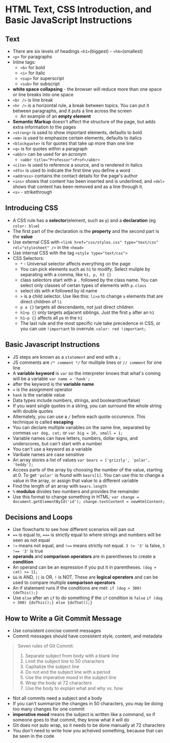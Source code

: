 # HTML Text, CSS Introduction, and Basic JavaScript Instructions

## Text
* There are six levels of headings `<h1>`(biggest) - `<h6>`(smallest)
* `<p>` for paragraphs
* Inline tags:
  * `<b>` for bold  
  * `<i>` for italic  
  * `<sup>` for superscript 
  * `<sub>` for subscript 
* **white space collapsing** - the browser will reduce more than one space or line breaks into one space
* `<br />` is line break
* `<hr />` is a horizontal rule, a break between topics. You can put it between paragraphs, and it puts a line across the screen
    * An example of an **empty element**
* **Semantic Markup** doesn't affect the structure of the page, but adds extra information to the pages
* `<strong>` is used to show important elements, defaults to bold
* `<em>` is used to emphasize certain elements, defaults to italics
* `<blockquote>` is for quotes that take up more than one line
* `<q>` is for quotes within a paragraph
* `<abbr>` can be used for an acronym
  * `<abbr title="Professor">Prof</abbr>`
* `<cite>` is used to reference a source, and is rendered in italics
* `<dfn>` is used to indicate the first time you define a word
* `<address>` contains the contact details for the page's author
* `<ins>` shows that content has been inserted and is underlined, and `<del>` shows that content has been removed and as a line through it.
* `<s>` - strikethrough

## Introducing CSS
* A CSS rule has a **selector**(element, such as `p`) and a **declaration** (eg `color: blue`)
* The first part of the declaration is the **property** and the second part is the **value**
* Use external CSS with `<link href="css/styles.css" type="text/css" rel="stylesheet" />` in the `<head>`
* Use internal CSS with the tag `<style type="text/css">`
* CSS Selectors:
  * `*` - Universal selector affects everything on the page
  * You can pick elements such as `h1` to modify. Select muliple by separating with a comma, like `h1, p, h3 {}`
  * class selectors start with a `.` followed by the class name. You can select only classes of certan types of elements with `p.class`
  * select ids with `#` followed by id name
  * `>` is a child selector. Use like this: `li>a` to change `a` elements that are direct children of `li`
  *  `p a {}` targets all descendants, not just direct children
  * `h1+p {}` only targets adjacent siblings. Just the first `p` after an `h1`
  * `h1~p {}` affects all `p`s in the `h1`
  * The last rule and the most specific rule take precedence in CSS, or you can use `!important` to overrule. `color: red !important;`

## Basic Javascript Instructions
* JS steps are known as a `statement` and end with a `;`
* JS comments are `/* comment */` for mulitple lines or `// comment` for one line
* A **variable keyword** is `var` so the interpreter knows that what's coming will be a variable `var name = 'hank';`
* after the keyword is the **variable name**
* `=` is the assignment operator
* `hank` is the variable value
* Data types include numbers, strings, and boolean(true/false)
* If you want single quotes in a string, you can surround the whole string with double quotes
* Alternately, you can use a `/` before each quote occurence. This technique is called **escaping**
* You can declare multiple variables on the same line, separated by commas `var dog, cat;` or `var big = 10, small = 1;`
* Variable names can have letters, numbers,  dollar signs, and underscores, but can't start with a number
* You can't use a keyword as a variable
* Varibale names are case sensitive
* An array stores a list of values `var bears = ['grizzly', 'polar', 'teddy'];`
* Access parts of the array by choosing the number of the value, starting at 0. To get `'polar'` is found with `bears[1]`. You can use this to change a value in the array, or assign that value to a different variable
* Find the length of an array with `bears.length`
* `%` **modulus** divides two numbers and provides the remainder
* Use this format to change something in HTML: `var change = document.getElementById('id'); change.textContent = newHtmlContent;`

## Decisions and Loops
* Use flowcharts to see how different scenarios will pan out
* `==` is equal to, `===` is strictly equal to where strings and numbers will be seen as not equal
* `!=` means not equal, and `!==` means strictly not equal. `3 != '3'` is false, `3 !== '3'` is true
* **operands** and **comparison operators** are in parentheses to create a **condition**
* An operand can be an expression if you put it in parentheses. `(dog + cat) >= 11;`
* `&&` is AND, `||` is OR, `!` is NOT. These are **logical operators** and can be used to compare multiple **comparison operators**
* An if statement runs if the conditions are met: `if (dog > 300) {doThis();}`
* Use `else` after an `if` to do something if the `if` condition is `false`
`if (dog > 300) {doThis();} else {doThat();}`

## How to Write a Git Commit Message
* Use consistent concise commit messages
* Commit messages should have consistent style, content, and metadata
> Seven rules of Git Commit:
> 1. Separate subject from body with a blank line
> 1. Limit the subject line to 50 characters
> 1. Capitalize the subject line
> 1. Do not end the subject line with a period
> 1. Use the imperative mood in the subject line
> 1. Wrap the body at 72 characters
> 1. Use the body to explain what and why vs. how
* Not all commits need a subject and a body
* If you can't summarize the changes in 50 characters, you may be doing too many changes for one commit
* **imperative mood** means the subject is written like a command, so if someone goes to that commit, they know what it will do
* Git does not auto wrap, so it needs to be done manually at 72 characters
* You don't need to write how you acheived something, because that can be seen in the code


